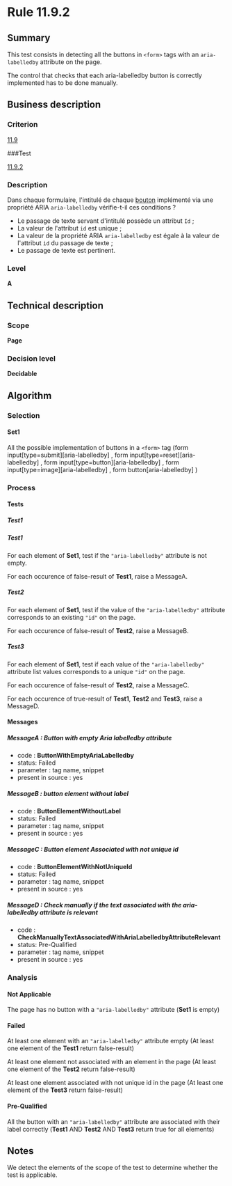 # Rule 11.9.2

## Summary

This test consists in detecting all the buttons in `<form>` tags with an `aria-labelledby` attribute on the page.

The control that checks that each aria-labelledby button is correctly implemented has to be done manually.

## Business description

### Criterion

[11.9](http://references.modernisation.gouv.fr/rgaa/criteres.html#crit-11-9)

###Test

[11.9.2](http://references.modernisation.gouv.fr/rgaa/criteres.html#test-11-9-2)

### Description

Dans chaque formulaire, l'intitul&eacute; de chaque <a href="http://references.modernisation.gouv.fr/rgaa/glossaire.html#bouton-formulaire">bouton</a> impl&eacute;ment&eacute; via une propri&eacute;t&eacute; ARIA `aria-labelledby` v&eacute;rifie-t-il ces conditions ? 
 
 * Le passage de texte servant d'intitul&eacute; poss&egrave;de un attribut `Id` ;
 * La valeur de l'attribut `id` est unique ;
 * La valeur de la propri&eacute;t&eacute; ARIA `aria-labelledby` est &eacute;gale &agrave; la valeur de l'attribut `id` du passage de texte ;
 * Le passage de texte est pertinent.


### Level

**A**

## Technical description

### Scope

**Page**

### Decision level

**Decidable**

## Algorithm

### Selection

#### Set1

All the possible implementation of buttons in a `<form>` tag (form input[type=submit][aria-labelledby] , form input[type=reset][aria-labelledby] , form input[type=button][aria-labelledby] , form input[type=image][aria-labelledby] , form button[aria-labelledby] )

### Process

#### Tests

##### Test1

##### Test1

For each element of **Set1**, test if the `"aria-labelledby"` attribute is not empty.

For each occurence of false-result of **Test1**, raise a MessageA.

##### Test2

For each element of **Set1**, test if the value of the `"aria-labelledby"` attribute corresponds to an existing `"id"` on the page.

For each occurence of false-result of **Test2**, raise a MessageB.

##### Test3

For each element of **Set1**, test if each value of the `"aria-labelledby"` attribute list values corresponds to a unique `"id"` on the page.

For each occurence of false-result of **Test2**, raise a MessageC.

For each occurence of true-result of **Test1**, **Test2** and **Test3**, raise a MessageD.

#### Messages

##### MessageA : Button with empty Aria labelledby attribute

- code : **ButtonWithEmptyAriaLabelledby**
- status: Failed
- parameter : tag name, snippet
- present in source : yes

##### MessageB : button element without label

- code : **ButtonElementWithoutLabel**
- status: Failed
- parameter : tag name, snippet
- present in source : yes

##### MessageC : Button element Associated with not unique id

- code : **ButtonElementWithNotUniqueId**
- status: Failed
- parameter : tag name, snippet
- present in source : yes

##### MessageD : Check manually if the text associated with the aria-labelledby attribute is relevant

- code : **CheckManuallyTextAssociatedWithAriaLabelledbyAttributeRelevant**
- status: Pre-Qualified
- parameter : tag name, snippet
- present in source : yes

### Analysis

#### Not Applicable

The page has no button with a `"aria-labelledby"` attribute (**Set1** is empty)

#### Failed

At least one element with an `"aria-labelledby"` attribute empty (At least one element of the **Test1** return false-result)

At least one element not associated with an element in the page (At least one element of the **Test2** return false-result)

At least one element associated with not unique id in the page (At least one element of the **Test3** return false-result)

#### Pre-Qualified

All the button with an `"aria-labelledby"` attribute are associated with their label correctly (**Test1** AND **Test2** AND **Test3** return true for all elements)

## Notes

We detect the elements of the scope of the test to determine whether the
test is applicable.
